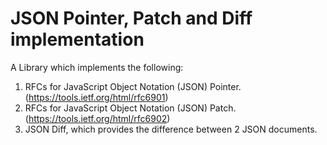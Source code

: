 # JSON Pointer, Patch and Diff implementation

A Library which implements the following:
1. RFCs for JavaScript Object Notation (JSON) Pointer. (https://tools.ietf.org/html/rfc6901)
2. RFCs for JavaScript Object Notation (JSON) Patch. (https://tools.ietf.org/html/rfc6902)
3. JSON Diff, which provides the difference between 2 JSON documents.
